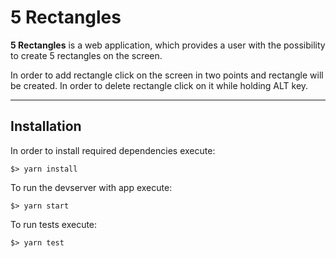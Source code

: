 # 5 Rectangles
**5 Rectangles** is a web application, which provides a user with the possibility to create 5 rectangles on the screen.

In order to add rectangle click on the screen in two points and rectangle will be created.
In order to delete rectangle click on it while holding ALT key.

------------------------------------

## Installation

In order to install required dependencies execute:
```
$> yarn install
```

To run the devserver with app execute: 
```
$> yarn start
```

To run tests execute: 
```
$> yarn test
```